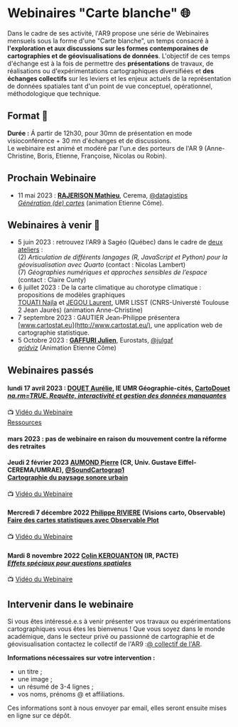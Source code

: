 # Webinaires "Carte blanche" :globe_with_meridians:

Dans le cadre de ses activité, l'AR9 propose une série de Webinaires mensuels sous la forme d'une "Carte blanche", un temps consacré à **l'exploration et aux discussions sur les formes contemporaines de cartographies et de géovisualisations de données**. L'objectif de ces temps d'échange est à la fois de permettre des **présentations** de travaux, de réalisations ou d'expérimentations cartographiques diversifiées et **des échanges collectifs** sur les leviers et les enjeux actuels de la représentation de données spatiales tant d'un point de vue conceptuel, opérationnel, méthodologique que technique.

## Format :information_desk_person:

**Durée :**
Á partir de 12h30, pour 30mn de présentation en mode visioconférence + 30 mn d'échanges et de discussions. </br>
Le webinaire est animé et modéré par l'un.e des porteurs de l'AR 9 (Anne-Christine, Boris, Etienne, Françoise, Nicolas ou Robin).

## Prochain Webinaire 

* 11 mai 2023 : **[RAJERISON Mathieu](https://datagistips.hypotheses.org/author/datagistips)**, Cerema, [@datagistips](https://twitter.com/datagistips) </br> *[Génération (de) cartes](https://github.com/magisAR9/webinaires/blob/main/cartogeoviz6-rajerison.md)* (animation Etienne Côme).

## Webinaires à venir :calendar:

* 5 juin 2023 : retrouvez l'AR9 à Sagéo (Québec) dans le cadre de [deux ateliers](https://crdig.ulaval.ca/sageo2023/#programme) : </br>
(2) *Articulation de différents langages (R, JavaScript et Python) pour la géovisualisation avec Quarto* (contact : Nicolas Lambert) </br>
(7) *Géographies numériques et approches sensibles de l’espace* (contact : Claire Cunty) </br>
* 6 juillet 2023 : De la carte climatique au chorotype climatique : propositions de modèles graphiques </br>
[TOUATI Najla](https://lisst.univ-tlse2.fr/accueil/hn-accompagnement-de-la-recherche/najla-touati#/) et [JEGOU Laurent](https://ljegou.github.io/), UMR LISST (CNRS-Universté Toulouse 2 Jean Jaurès) (animation Anne-Christine)
* 7 septembre 2023 : GAUTIER Jean-Philippe présentera [www.cartostat.eu](http://www.cartostat.eu/), une application web de cartographie statistique.
* 5 Octobre 2023 : **[GAFFURI Julien](https://github.com/jgaffuri)**, Eurostats, [@julgaf](https://twitter.com/julgaf) </br> *[gridviz](https://github.com/magisAR9/webinaires/blob/main/cartogeoviz5-graffuri.md)* (Animation Etienne Côme)

## Webinaires passés 

#### lundi 17 avril 2023 : **[DOUET Aurélie](https://geographie-cites.cnrs.fr/membres/aurelie-douet/)**, IE UMR Géographie-cités, [CartoDouet](https://twitter.com/CartoDouet/) </br> *[na.rm=TRUE. Requête, interactivité et gestion des données manquantes](https://github.com/magisAR9/webinaires/blob/main/cartogeoviz5-douet.md)* 
📺 [Vidéo du Webinaire](https://bit.ly/3L6kq8p) </br>
[Ressources](https://github.com/magisAR9/webinaires/blob/main/cartogeoviz5-douet.md)

#### mars 2023 : pas de webinaire en raison du mouvement contre la réforme des retraites

#### Jeudi 2 février 2023 [AUMOND Pierre](https://pagespro.univ-gustave-eiffel.fr/pierre-aumond) (CR, Univ. Gustave Eiffel-CEREMA/UMRAE), [@SoundCartograp1](https://twitter.com/SoundCartograp1) <br/> [**Cartographie du paysage sonore urbain**](https://github.com/magisAR9/webinaires/blob/main/cartogeoviz3-aumond.md) </br>
📺 [Vidéo du Webinaire](https://bit.ly/3KoOBrs)</br>

#### Mercredi 7 décembre 2022 [Philippe RIVIERE](https://observablehq.com/@fil) (Visions carto, Observable)<br/>[Faire des cartes statistiques avec Observable Plot](https://github.com/magisAR9/webinaires/blob/main/cartogeoviz2-riviere.md)</br>
📺 [Vidéo du Webinaire](https://pewflix.com/w/nppUsvZNn6Y3mE5XwmK7gT) </br>

#### Mardi 8 novembre 2022 [Colin KEROUANTON](https://colinkerouanton.netlify.app/) (IR, PACTE) </br> [_Effets spéciaux pour questions spatiales_](https://github.com/magisAR9/webinaires/blob/main/cartogeoviz1-kerouanton.md)</br>
📺 [Vidéo du Webinaire](https://pewflix.com/w/2zEZTPx5BGJafRNCR4Pu3Z)

## Intervenir dans le webinaire
Si vous êtes intéressé.e.s à venir présenter vos travaux ou expérimentations cartographiques vous êtes les bienvenus ! Que vous soyez dans le monde académique, dans le secteur privé ou passionné de cartographie et de géovisualisation contactez le collectif de l'AR9 :[@ collectif de l'AR](mailto:robin.cura@parisgeo.cnrs.fr,francoise.bahoken@univ-eiffel.fr,anne-christine.bronner@misha.fr,etienne.come@univ-eiffel.fr,boris.mericskay@univ-rennes2.fr,nicolas.lambert@cnrs.fr).

**Informations nécessaires sur votre intervention :** </br>
- un titre ;
- une image ;
- un résumé de 3-4 lignes ;
- vos noms, prénoms @ et affiliations.

Ces informations sont à nous envoyer par email, elles seront ensuite mises en ligne sur ce dépôt. 

